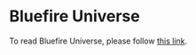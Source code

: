 # Bluefire Universe

<script type="text/javascript">window.location.replace = "http://simp.ly/p/zjZTzK"</script>

To read Bluefire Universe, please follow [this link](http://simp.ly/p/zjZTzK).
